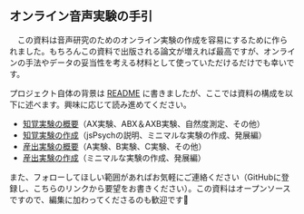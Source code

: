 ## オンライン音声実験の手引

　この資料は音声研究のためのオンライン実験の作成を容易にするために作られました。もちろんこの資料で出版される論文が増えれば最高ですが、オンラインの手法やデータの妥当性を考える材料として使っていただけるだけでも幸いです。

プロジェクト自体の背景は [README](https://github.com/cool-atami/online-audio-experiment/README.md) に書きましたが、ここでは資料の構成を以下に述べます。興味に応じて読み進めてください。

- [知覚実験の概要]()（AX実験、ABX＆AXB実験、自然度測定、その他）
- [知覚実験の作成]()（jsPsychの説明、ミニマルな実験の作成、発展編）
- [産出実験の概要]()（A実験、B実験、C実験、その他）
- [産出実験の作成]()（ミニマルな実験の作成、発展編）

また、フォローしてほしい範囲があればお気軽にご連絡ください（GitHubに登録し、こちらのリンクから要望をお書きください）。この資料はオープンソースですので、編集に加わってくださるのも歓迎です🤗

